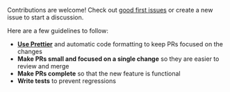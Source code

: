Contributions are welcome! Check out [good first issues](https://github.com/DeXter-on-Radix/website/issues?labels=good+first+issue&sort=updated&state=open) or create a new issue to start a discussion.

Here are a few guidelines to follow:

- **[Use Prettier](https://prettier.io/)** and automatic code formatting to keep PRs focused on the changes
- **Make PRs small and focused on a single change** so they are easier to review and merge
- **Make PRs complete** so that the new feature is functional
- **Write tests** to prevent regressions

